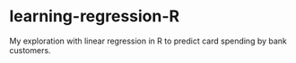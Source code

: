 # learning-regression-R
My exploration with linear regression in R to predict card spending by bank customers.
